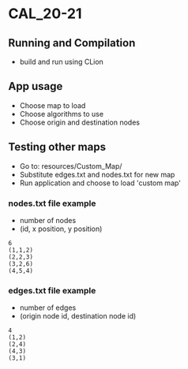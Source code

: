 # CAL_20-21

## Running and Compilation
* build and run using CLion

## App usage
* Choose map to load
* Choose algorithms to use
* Choose origin and destination nodes

## Testing other maps
* Go to: resources/Custom_Map/
* Substitute edges.txt and nodes.txt for new map
* Run application and choose to load 'custom map'

### nodes.txt file example
* number of nodes
* (id, x position, y position)
```
6
(1,1,2)
(2,2,3)
(3,2,6)
(4,5,4)
```


### edges.txt file example
* number of edges
* (origin node id, destination node id)
```
4
(1,2)
(2,4)
(4,3)
(3,1)
```